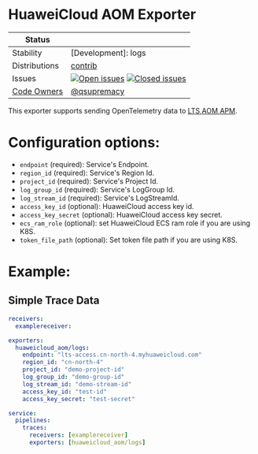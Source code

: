 # HuaweiCloud AOM Exporter

<!-- status autogenerated section -->
| Status        |                                                                                                                                                                                                                                                                                                                                                                                                                                                                                                                                                                                                                                                                                                                                     |
| ------------- |-------------------------------------------------------------------------------------------------------------------------------------------------------------------------------------------------------------------------------------------------------------------------------------------------------------------------------------------------------------------------------------------------------------------------------------------------------------------------------------------------------------------------------------------------------------------------------------------------------------------------------------------------------------------------------------------------------------------------------------|
| Stability     | [Development]: logs                                                                                                                                                                                                                                                                                                                                                                                                                                                                                                                                                                                                                                                                                                                        |
| Distributions | [contrib]                                                                                                                                                                                                                                                                                                                                                                                                                                                                                                                                                                                                                                                                                                                           |
| Issues        | [![Open issues](https://img.shields.io/github/issues-search/open-telemetry/opentelemetry-collector-contrib?query=is%3Aissue%20is%3Aopen%20label%3Aexporter%2Fhuaweicloudaom%20&label=open&color=orange&logo=opentelemetry)](https://github.com/open-telemetry/opentelemetry-collector-contrib/issues?q=is%3Aopen+is%3Aissue+label%3Aexporter%2Fhuaweicloudaom) [![Closed issues](https://img.shields.io/github/issues-search/open-telemetry/opentelemetry-collector-contrib?query=is%3Aissue%20is%3Aclosed%20label%3Aexporter%2Fhuaweicloudaom%20&label=closed&color=blue&logo=opentelemetry)](https://github.com/open-telemetry/opentelemetry-collector-contrib/issues?q=is%3Aclosed+is%3Aissue+label%3Aexporter%2Fhuaweicloudaom) |
| [Code Owners](https://github.com/open-telemetry/opentelemetry-collector-contrib/blob/main/CONTRIBUTING.md#becoming-a-code-owner)    | [@qsupremacy](https://www.github.com/qsupremacy)                                                                                                                                                                                                                                                                                                                                                                                                                                                                                                                                                                                                                                                                                    |

[beta]: https://github.com/open-telemetry/opentelemetry-collector/blob/main/docs/component-stability.md#beta
[contrib]: https://github.com/open-telemetry/opentelemetry-collector-releases/tree/main/distributions/otelcol-contrib
<!-- end autogenerated section -->

This exporter supports sending OpenTelemetry data to [LTS](https://www.huaweicloud.com/product/lts.html),[AOM](https://www.huaweicloud.com/product/aom.html),[APM](https://www.huaweicloud.com/product/apm.html).

# Configuration options:

- `endpoint` (required): Service's Endpoint.
- `region_id` (required): Service's Region Id.
- `project_id` (required): Service's Project Id.
- `log_group_id` (required): Service's LogGroup Id.
- `log_stream_id` (required): Service's LogStreamId.
- `access_key_id` (optional): HuaweiCloud access key id.
- `access_key_secret` (optional): HuaweiCloud access key secret.
- `ecs_ram_role` (optional): set HuaweiCloud ECS ram role if you are using K8S.
- `token_file_path` (optional): Set token file path if you are using K8S.

# Example:
## Simple Trace Data

```yaml
receivers:
  examplereceiver:

exporters:
  huaweicloud_aom/logs:
    endpoint: "lts-access.cn-north-4.myhuaweicloud.com"
    region_id: "cn-north-4"
    project_id: "demo-project-id"
    log_group_id: "demo-group-id"
    log_stream_id: "demo-stream-id"
    access_key_id: "test-id"
    access_key_secret: "test-secret"

service:
  pipelines:
    traces:
      receivers: [examplereceiver]
      exporters: [huaweicloud_aom/logs]
```
